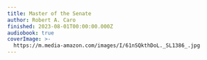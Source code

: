 ```yaml
---
title: Master of the Senate
author: Robert A. Caro
finished: 2023-08-01T00:00:00.000Z
audiobook: true
coverImage: >-
  https://m.media-amazon.com/images/I/61nSQkthDoL._SL1386_.jpg
---
```

